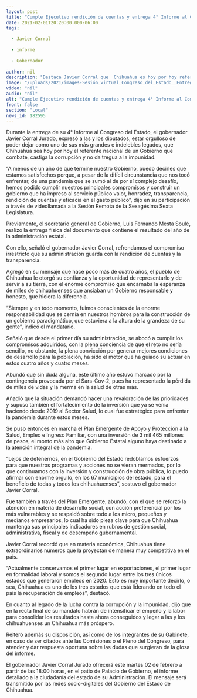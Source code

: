 ```yaml
---
layout: post
title: "Cumple Ejecutivo rendición de cuentas y entrega 4° Informe al Congreso del Estado"
date: 2021-02-01T20:20:00.000-06:00
tags:
  
  - Javier Corral
  
  - informe
  
  - Gobernador
  
author: nil
description: "Destaca Javier Corral que  Chihuahua es hoy por hoy referente nacional de un Gobierno que ha impreso al servicio público: valor, honradez, transparencia, rendición de cuentas y eficacia en el gasto público"
image: "/uploads/2021/images-Sesión_virtual_Congreso_del_Estado__Entrega_del_IV_Informe.jpeg"
video: "nil"
audio: "nil"
alt: "Cumple Ejecutivo rendición de cuentas y entrega 4° Informe al Congreso del Estado"
front: false
section: "Local"
news_id: 182595
---
```


Durante la entrega de su 4° Informe al Congreso del Estado, el gobernador Javier Corral Jurado, expresó a las y los diputados, estar orgulloso de poder dejar como uno de sus más grandes e indelebles legados, que Chihuahua sea hoy por hoy el referente nacional de un Gobierno que combate, castiga la corrupción y no da tregua a la impunidad.

“A menos de un año de que termine nuestro Gobierno, puedo decirles que estamos satisfechos porque, a pesar de la difícil circunstancia que nos tocó enfrentar, de una pandemia que se sumó al de por sí complejo desafío, hemos podido cumplir nuestros principales compromisos y construir un gobierno que ha impreso al servicio público valor, honradez, transparencia, rendición de cuentas y eficacia en el gasto público”, dijo en su participación a través de videollamada a la Sesión Remota de la Sexagésima Sexta Legislatura.

Previamente, el secretario general de Gobierno, Luis Fernando Mesta Soulé, realizó la entrega física del documento que contiene el resultado del año de la administración estatal.

Con ello, señaló el gobernador Javier Corral, refrendamos el compromiso irrestricto que su administración guarda con la rendición de cuentas y la transparencia.

Agregó en su mensaje que hace poco más de cuatro años, el pueblo de Chihuahua le otorgó su confianza y la oportunidad de representarlo y de servir a su tierra, con el enorme compromiso que encarnaba la esperanza de miles de chihuahuenses que ansiaban un Gobierno responsable y honesto, que hiciera la diferencia.

“Siempre y en todo momento, fuimos conscientes de la enorme responsabilidad que se cernía en nuestros hombros para la construcción de un gobierno paradigmático, que estuviera a la altura de la grandeza de su gente”, indicó el mandatario.

Señaló que desde el primer día su administración, se abocó a cumplir los compromisos adquiridos, con la plena conciencia de que el reto no sería sencillo, no obstante, la plena convicción por generar mejores condiciones de desarrollo para la población, ha sido el motor que ha guiado su actuar en estos cuatro años y cuatro meses.

Abundó que sin duda alguna, este último año estuvo marcado por la contingencia provocada por el Sars-Cov-2, pues ha representado la pérdida de miles de vidas y la merma en la salud de otras más.

Añadió que la situación demandó hacer una revaloración de las prioridades y supuso también el fortalecimiento de la inversión que ya se venía haciendo desde 2019 al Sector Salud, lo cual fue estratégico para enfrentar la pandemia durante estos meses.

Se puso entonces en marcha el Plan Emergente de Apoyo y Protección a la Salud, Empleo e Ingreso Familiar, con una inversión de 3 mil 465 millones de pesos, el monto más alto que Gobierno Estatal alguno haya destinado a la atención integral de la pandemia.

“Lejos de detenernos, en el Gobierno del Estado redoblamos esfuerzos para que nuestros programas y acciones no se vieran mermados, por lo que continuamos con la inversión y construcción de obra pública, lo puedo afirmar con enorme orgullo, en los 67 municipios del estado, para el beneficio de todas y todos los chihuahuenses”, sostuvo el gobernador Javier Corral.

Fue también a través del Plan Emergente, abundó, con el que se reforzó la atención en materia de desarrollo social, con acción preferencial por los más vulnerables y se respaldó sobre todo a los micro, pequeños y medianos empresarios, lo cual ha sido pieza clave para que Chihuahua mantenga sus principales indicadores en rubros de gestión social, administrativa, fiscal y de desempeño gubernamental.

Javier Corral recordó que en materia económica, Chihuahua tiene extraordinarios números que la proyectan de manera muy competitiva en el país.

“Actualmente conservamos el primer lugar en exportaciones, el primer lugar en formalidad laboral y somos el segundo lugar entre los tres únicos estados que generaron empleos en 2020. Esto es muy importante decirlo, o sea, Chihuahua es uno de los tres estados que está liderando en todo el país la recuperación de empleos”, destacó.

En cuanto al legado de la lucha contra la corrupción y la impunidad, dijo que en la recta final de su mandato habrán de intensificar el empeño y la labor para consolidar los resultados hasta ahora conseguidos y legar a las y los chihuahuenses un Chihuahua más próspero.

Reiteró además su disposición, así como de los integrantes de su Gabinete, en caso de ser citados ante las Comisiones o el Pleno del Congreso, para atender y dar respuesta oportuna sobre las dudas que surgieran de la glosa del informe.

El gobernador Javier Corral Jurado ofrecerá este martes 02 de febrero a partir de las 18:00 horas, en el patio de Palacio de Gobierno, el informe detallado a la ciudadanía del estado de su Administración. El mensaje será transmitido por las redes socio-digitales del Gobierno del Estado de Chihuahua.